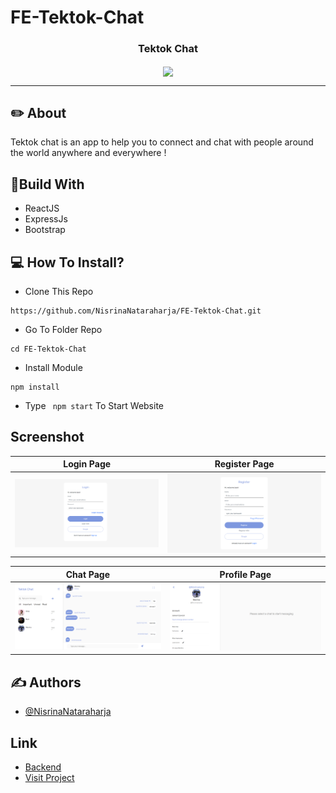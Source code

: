 # FE-Tektok-Chat
<p align="center">

  <h3 align="center">Tektok Chat</h3>
  <p align="center">
    <image align="center" width="100" src='./public/assets/screenshoot/chatlogo.png' />
  </p>

---

## ✏️ About

Tektok chat is an app to help you to connect and chat with people around the world anywhere and everywhere !


## 🔖Build With
- ReactJS
- ExpressJs
- Bootstrap

## 💻 How To Install?
- Clone This Repo
```
https://github.com/NisrinaNataraharja/FE-Tektok-Chat.git
```
- Go To Folder Repo

```
cd FE-Tektok-Chat
```

- Install Module

```
npm install
```

- Type ` npm start` To Start Website

## Screenshot

| Login Page | Register Page |
| ------------- | ------------- |
| ![Login](/public/assets/screenshoot/login.png?raw=true "Login Page") | ![Register](/public/assets/screenshoot/register.png?raw=true "Register Page")|

| Chat Page  | Profile Page |
| ------------- | ------------- |
| ![Chat](/public/assets/screenshoot/chat.png?raw=true "Landing Page") | ![Profile Page](/public/assets/screenshoot/profile.png?raw=true "Recipe Detail Page") |


## ✍️ Authors

- [@NisrinaNataraharja](https://github.com/NisrinaNataraharja)

## Link

- [Backend](https://github.com/NisrinaNataraharja/BE-Tektok-Chat)
- [Visit Project](https://tektok-chat.netlify.app)

